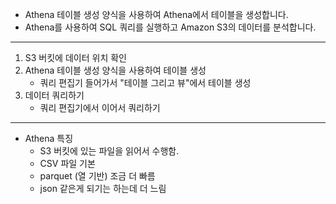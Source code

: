 - Athena 테이블 생성 양식을 사용하여 Athena에서 테이블을 생성합니다.
- Athena를 사용하여 SQL 쿼리를 실행하고 Amazon S3의 데이터를 분석합니다.

---

1. S3 버킷에 데이터 위치 확인
2. Athena 테이블 생성 양식을 사용하여 테이블 생성
	- 쿼리 편집기 들어가서 "테이블 그리고 뷰"에서 테이블 생성
3. 데이터 쿼리하기
	- 쿼리 편집기에서 이어서 쿼리하기

---

- Athena 특징
	- S3 버킷에 있는 파일을 읽어서 수행함.
	- CSV 파일 기본
	- parquet (열 기반) 조금 더 빠름
	- json 같은게 되기는 하는데 더 느림